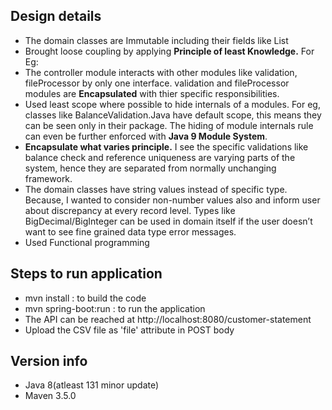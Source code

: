 
## Design details

<ul>
<li>The domain classes are Immutable including their fields like List</li>
<li>Brought loose coupling by applying <b>Principle of least Knowledge.</b> For Eg:</b>
<li>The controller module interacts with other modules like validation, fileProcessor by only one 
    interface. validation and fileProcessor modules are <b>Encapsulated</b> with thier specific responsibilities.</li>
<li>Used least scope where possible to hide internals of a modules. For eg,  classes like BalanceValidation.Java have default scope, this means they can be seen only in their package. The hiding of module internals rule can even be further enforced with <b>Java 9 Module System</b>.</li>
<li><b>Encapsulate what varies principle.</b> I see the specific validations like balance check and reference uniqueness are varying parts of the system, hence they are separated from normally unchanging framework.</li>
 <li>The domain classes have string values instead of specific type. Because, I wanted to consider non-number values also and inform user about discrepancy at every record level. Types like BigDecimal/BigInteger can be used in domain itself if the user doesn’t want to see fine grained data type error messages.</li>           
<li>Used Functional programming</li>
</ul>

## Steps to run application
<ul>
<li>mvn install : to build the code</li>
<li>mvn spring-boot:run : to run the application</li>
<li>The API can be reached at http://localhost:8080/customer-statement</li>
<li>Upload the CSV file as 'file' attribute in POST body </li>
</ul>

## Version info
<ul>
<li>Java 8(atleast 131 minor update)</li>
<li>Maven 3.5.0</li>
</ul>
